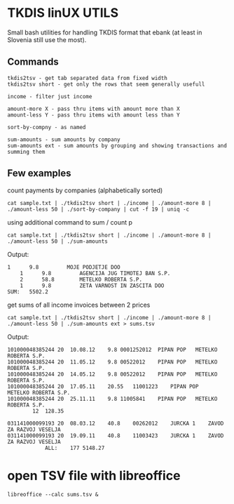 TKDIS linUX UTILS
=================

Small bash utilities for handling TKDIS format that ebank (at least in Slovenia still use the most).

Commands
--------

	tkdis2tsv - get tab separated data from fixed width
	tkdis2tsv short - get only the rows that seem generally usefull

	income - filter just income

	amount-more X - pass thru items with amount more than X
	amount-less Y - pass thru items with amount less than Y

	sort-by-compny - as named

	sum-amounts - sum amounts by company
	sum-amounts ext - sum amounts by grouping and showing transactions and summing them


Few examples
------------

count payments by companies (alphabetically sorted)

	cat sample.txt | ./tkdis2tsv short | ./income | ./amount-more 8 | ./amount-less 50 | ./sort-by-company | cut -f 19 | uniq -c


using additional command to sum / count p
	
	cat sample.txt | ./tkdis2tsv short | ./income | ./amount-more 8 | ./amount-less 50 | ./sum-amounts

Output:

	1      9.8	       MOJE PODJETJE DOO
        1      9.8	       AGENCIJA JUG TIMOTEJ BAN S.P.
        2      58.8	       METELKO ROBERTA S.P.
        1      9.8	       ZETA VARNOST IN ZASCITA DOO
	SUM:   5502.2

get sums of all income invoices between 2 prices

	cat sample.txt | ./tkdis2tsv short | ./income | ./amount-more 8 | ./amount-less 50 | ./sum-amounts ext > sums.tsv

Output:

	101000048385244	20	10.08.12	9.8	0001252012	PIPAN POP	METELKO ROBERTA S.P.
	101000048385244	20	11.05.12	9.8	00522012	PIPAN POP	METELKO ROBERTA S.P.
	101000048385244	20	14.05.12	9.8	00522012	PIPAN POP	METELKO ROBERTA S.P.
	101000048385244	20	17.05.11	20.55	11001223	PIPAN POP	METELKO ROBERTA S.P.
	101000048385244	20	25.11.11	9.8	11005841	PIPAN POP	METELKO ROBERTA S.P.
			12	128.35	

	031141000099193	20	08.03.12	40.8	00262012	JURCKA 1	ZAVOD ZA RAZVOJ VESELJA
	031141000099193	20	19.09.11	40.8	11003423	JURCKA 1	ZAVOD ZA RAZVOJ VESELJA
				ALL:	177	5148.27


# open TSV file with libreoffice

	libreoffice --calc sums.tsv &
